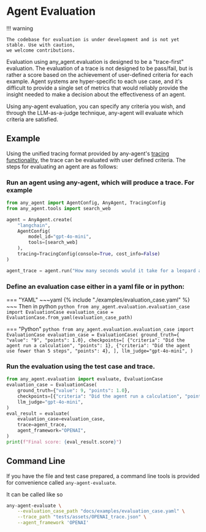 # Agent Evaluation

!!! warning

    The codebase for evaluation is under development and is not yet stable. Use with caution,
    we welcome contributions.

Evaluation using any_agent.evaluation is designed to be a "trace-first" evaluation. The evaluation of a trace
is not designed to be pass/fail, but is rather a score based on the achievement of user-defined criteria for
each example. Agent systems are hyper-specific to each use case, and it's difficult to provide a single set of metrics
that would reliably provide the insight needed to make a decision about the effectiveness of an agent.

Using any-agent evaluation, you can specify any criteria you wish, and through the LLM-as-a-judge technique, any-agent will
evaluate which criteria are satisfied.

## Example

Using the unified tracing format provided by any-agent's [tracing functionality](./tracing.md), the trace can be evaluated
with user defined criteria. The steps for evaluating an agent are as follows:

### Run an agent using any-agent, which will produce a trace. For example

```python
from any_agent import AgentConfig, AnyAgent, TracingConfig
from any_agent.tools import search_web

agent = AnyAgent.create(
    "langchain",
    AgentConfig(
        model_id="gpt-4o-mini",
        tools=[search_web]
    ),
    tracing=TracingConfig(console=True, cost_info=False)
)

agent_trace = agent.run("How many seconds would it take for a leopard at full speed to run through Pont des Arts?")

```


### Define an evaluation case either in a yaml file or in python:

=== "YAML"
    ~~~yaml
    {% include "./examples/evaluation_case.yaml" %}
    ~~~
    Then in python
    ```python
    from any_agent.evaluation.evaluation_case import EvaluationCase
    evaluation_case = EvaluationCase.from_yaml(evaluation_case_path)
    ```

=== "Python"
    ```python
    from any_agent.evaluation.evaluation_case import EvaluationCase
    evaluation_case = EvaluationCase(
            ground_truth={ "value": "9", "points": 1.0},
            checkpoints=[
                {"criteria": "Did the agent run a calculation", "points": 1},
                {"criteria": "Did the agent use fewer than 5 steps", "points": 4},
            ],
            llm_judge="gpt-4o-mini",
    )
    ```

### Run the evaluation using the test case and trace.

```python
from any_agent.evaluation import evaluate, EvaluationCase
evaluation_case = EvaluationCase(
    ground_truth={"value": 9, "points": 1.0},
    checkpoints=[{"criteria": "Did the agent run a calculation", "points": 1}],
    llm_judge="gpt-4o-mini",
)
eval_result = evaluate(
    evaluation_case=evaluation_case,
    trace=agent_trace,
    agent_framework="OPENAI",
)
print(f"Final score: {eval_result.score}")
```


## Command Line

If you have the file and test case prepared, a command line tools is provided for convenience called `any-agent-evaluate`.

It can be called like so

```bash
any-agent-evaluate \
    --evaluation_case_path "docs/examples/evaluation_case.yaml" \
    --trace_path "tests/assets/OPENAI_trace.json" \
    --agent_framework 'OPENAI'
```
